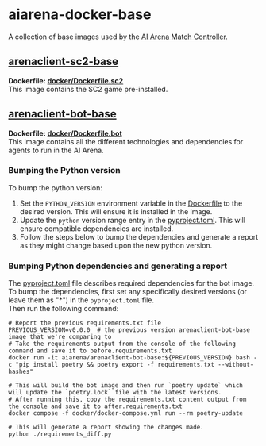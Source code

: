 # aiarena-docker-base

A collection of base images used by the [AI Arena Match Controller](https://github.com/aiarena/sc2-ai-match-controller).

## [arenaclient-sc2-base](https://hub.docker.com/r/aiarena/arenaclient-sc2-base)

**Dockerfile: [docker/Dockerfile.sc2](docker/Dockerfile.sc2)**  
This image contains the SC2 game pre-installed.

## [arenaclient-bot-base](https://hub.docker.com/r/aiarena/arenaclient-bot-base)

**Dockerfile: [docker/Dockerfile.bot](docker/Dockerfile.bot)**  
This image contains all the different technologies and dependencies for agents to run in the AI Arena.

### Bumping the Python version

To bump the python version: 
1. Set the `PYTHON_VERSION` environment variable in the [Dockerfile](docker/Dockerfile.bot) to the desired version. This will ensure it is installed in the image.
2. Update the `python` version range entry in the [pyproject.toml](pyproject.toml). This will ensure compatible dependencies are installed.
3. Follow the steps below to bump the dependencies and generate a report as they might change based upon the new python version.

### Bumping Python dependencies and generating a report

The [pyproject.toml](pyproject.toml) file describes required dependencies for the bot image.  
To bump the dependencies, first set any specifically desired versions (or leave them as "*") in the `pyproject.toml` file.  
Then run the following command:
```
# Report the previous requirements.txt file
PREVIOUS_VERSION=v0.0.0  # the previous version arenaclient-bot-base image that we're comparing to
# Take the requirements output from the console of the following command and save it to before.requirements.txt
docker run -it aiarena/arenaclient-bot-base:${PREVIOUS_VERSION} bash -c "pip install poetry && poetry export -f requirements.txt --without-hashes"

# This will build the bot image and then run `poetry update` which will update the `poetry.lock` file with the latest versions.
# After running this, copy the requirements.txt content output from the console and save it to after.requirements.txt
docker compose -f docker/docker-compose.yml run --rm poetry-update

# This will generate a report showing the changes made.
python ./requirements_diff.py
```
